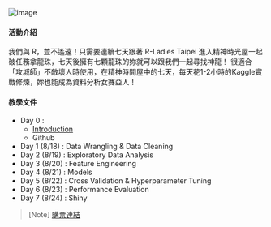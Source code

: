 ![image](https://raw.githubusercontent.com/rladiestaipei/R_DragonBall/master/R_DragonBall_Banner.png)

#### 活動介紹
我們與 R，並不遙遠！只需要連續七天跟著 R-Ladies Taipei 進入精神時光屋一起破任務拿龍珠，七天後擁有七顆龍珠的妳就可以跟我們一起尋找神龍！
很適合「攻城師」不敵壞人時使用，在精神時間屋中的七天，每天花1-2小時的Kaggle實戰修煉，妳也能成為資料分析女賽亞人！

#### 教學文件
+ Day 0 :
  - <a href="https://github.com/rladiestaipei/R_DragonBall/blob/master/R_DragonBall_Introduction.pdf"> Introduction </a>
  - Github
+ Day 1 (8/18) : Data Wrangling & Data Cleaning 
+ Day 2 (8/19) : Exploratory Data Analysis
+ Day 3 (8/20) : Feature Engineering
+ Day 4 (8/21) : Models 
+ Day 5 (8/22) : Cross Validation & Hyperparameter Tuning
+ Day 6 (8/23) : Performance Evaluation 
+ Day 7 (8/24) : Shiny  

> [Note] <a href="https://rladiestaipei.kktix.cc/events/r-dragon-ball">購票連結</a>
